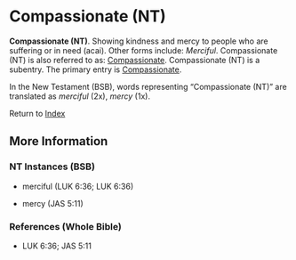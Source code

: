# Compassionate (NT)
**Compassionate (NT)**. 
Showing kindness and mercy to people who are suffering or in need (acai). 
Other forms include: 
*Merciful*. 
Compassionate (NT) is also referred to as: 
[Compassionate](Compassionate.md). 
Compassionate (NT) is a subentry. The primary entry is 
[Compassionate](Compassionate.md). 




In the New Testament (BSB), words representing “Compassionate (NT)” are translated as 
*merciful* (2x), *mercy* (1x). 


Return to [Index](00-Index.md)

## More Information

### NT Instances (BSB)

* merciful (LUK 6:36; LUK 6:36)

* mercy (JAS 5:11)



### References (Whole Bible)

* LUK 6:36; JAS 5:11



